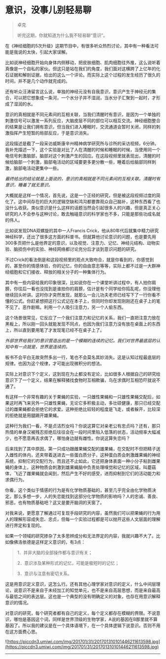 # 意识，没事儿别轻易聊

> 卓克
> 
> 听完这期，你就知道为什么我不轻易聊“意识”。

在《神经细胞的5次升级》这期节目中，有很多听众热烈讨论，其中有一种看法可能是我说的太快，引起大家误解。

比如说神经细胞开始向身体内侧移动，把皮肤细胞、肌肉细胞往外推，这么说听着真像是一个自私的家伙。但这只是站在我们的角度，我们面对这横跨了上亿年的化石证据和解剖证据，给出的这么一个评论。而实际上这个过程的发生经历了很久的时间，并不是几个动作就完成的。

还有听众汪涛留言这么说，单独的神经元没有自我意识，意识产生于神经元的集合，可以把它想象成一条河，一个水分子并不湿润，当水分子汇聚到一起时，才形成了湿润的水。

意识的真相就是不同元素间的互相关联，当我们清醒时有意识，是因为一个单独的刺激信号可以激发一系列反应，大脑皮层不同的部位可以相互交流。神经细胞整合的结果是让我们拥有意识，但当我们进入睡眠时，交流通道会暂时关闭，同样的刺激指挥产生短暂的局部反应，于是意识消失。

这段描述是截了一段采访威斯康辛州精神病学研究所与诊所的采访视频，6分钟。我补充描述一下，这个实验是对比了人在清醒的时候和睡眠的时候，当使用同一个电信号刺激脑部，脑部对这个刺激产生的回应。在这段视频里就表现出，清醒的时候给脑部一个刺激，脑部电活动的区域要更多更分散一些，睡着后给脑部同样刺激，脑部电活动更集中一些。

 *最终给出的结论就是上面说的，意识的真相就是不同元素间的互相关联。清醒时有意识，睡着了就无意识。*

大概就是这样一个情况，首先说，这是一个正经的研究，但是被这段视频过度的简化了。这中间存在的巨大的逻辑空缺和鸿沟都要靠观众自己脑补，这种东西看了也没什么收获。类似意识是什么这样的话题当然会引起很多人的兴趣，但是真正关心研究的人不会参与这种讨论，敢去触碰意识的科学家也不多，只能是那些功成名就的伟人。

比如说发现DNA双螺旋的其中一人Francis Crick，他从80年代后就集中精力研究神经科学，还出了很多这方面的科普书。但就算他讨论意识的问题，也是要先用300多页把什么是他界定的意识，以及视觉、注意力、记忆、神经元结构、动物实验、脑损伤中的实验、神经网络都讨论充分后才谈到意识问题的研究。

不过Crick的看法倒是和这段视频里的观点大致吻合，就是你看到的，你感觉到的，甚至你的情感体验，你的记忆，你的自由意志等等，实际上都不过是一大群神经细胞和它们接收、释放的相关分子的一种集体行为。

其中有一些内容给我的印象很深，比如说你在一个课堂听讲过程中，有人拍你肩膀，你往后一看也没找到是谁拍你的肩膀，估计是有个同学给你捣乱呢，你没理他继续回头听讲。这时你才突然发现，就那么一会儿功夫老师已经写下了一行你看不懂的公式。你赶紧想把这行公式记在本子上，但同时你却发现刚刚还在桌子上的笔不见了。恶作剧嘛。利用一个人吸引注意力，另一个人偷东西。

这个场景很常见，它反应了一个我们注意力和记忆的关系，我们一直把注意力放在黑板上，所以刚一回头就能发现不同点，也因为我们注意力没有放在桌面上的东西上，所以直到要用笔了才发现笔已经不在桌子上了。

 *外部世界给我们的意识营造出的是一个模糊的连续的记忆。我们对世界最底层的认知中有一点就是，世界是连续的。*

板书不会平白无故突然多出一行，笔也不会莫名其妙消失。这是认知过程最底层的规律。也因为这个规律，才可能出现微积分的想法。

实际上对意识下个定义，这到现在为止都没有定论，比如很多人根据自己的研究给意识下了一个定义，结果在解释猪找食物时互相欺骗，鸟在求偶时互相恐吓就说不通了。

有这样一个非常有趣的关于果蝇的实验，一只雌性果蝇和一只雄性果蝇交配后，如果这时再飞来另外一只雄性果蝇，无论它多积极主动，多壮硕健康，那只已经交配过的雌果蝇都会拒绝它的求爱。这种拒绝比较轻的程度是飞走，或者躲开，比较深的拒绝就是用腿踢开雄果蝇。

这种行为我们一看，不是贞洁烈女吗？你说这算它对亲老公有忠贞吗？还有，那只热情的单身汉被残忍拒绝后往往会在一段时间里陷入低落的状态，活动频率大幅减少，也不愿意再去求偶了，哪怕身边就有雌性。你说这算失恋吗？

后来找到了其中原因，第一只成功跟雌果蝇交配的雄果蝇，在交配时不但把精子送入雌性的体内，还夹带着送进去一些蛋白质分子，这种蛋白质会刺激雌果蝇的神经系统，抑制它的交配行为，而且还不止如此，它还把身体表面一种小分子粘到雌果蝇的身体上，这种物质会刺激到雄果蝇脑中负责处理嗅觉和记忆的区域，叫蘑菇体，飞近了雌果蝇就会闻到，然后产生不好的感受，进而抑制到它们的活动能力和求偶行为。

你看，这个类似于情感的行为是有化学物质基础的，甚至几乎完全由化学物质决定。那么多想一步，人的失恋能找到这部分化学物质的影响吗？人的忠诚、善良、邪恶，也有物质基础吧？这又是要开脑洞的天窗了。

对我来说，更愿意了解通过可复现手段研究的内容，虽然我们可以把果蝇的行为用人的理解形容成失恋、忠贞，但每一个实验过程都是可以抛开这些人文层面的理解进行界定和复现的。

如果一个领域的研究掺杂了太多思辨成分和无法界定的内容，我就兴趣不大了。比如像佛洛依德是这样定义意识的，有3点：

> 1．并非大脑的全部操作都与意识有关；
> 
> 2．意识涉及某种形式的记忆，可能是极短时的记忆；
> 
> 3．意识与注意有密切关系。

这是用意识定义意识，这怎么行。还有其他心理学家对意识的定义，什么中间层理论，说意识不是来自于未经加工的知觉单元，也不是来自高层思想，而是来自最高与最低之间的表达层。这也是一个典型的没有明确定义的对象，也存在用意识解释意识的情况。

对意识的研究，每个研究者都有自己的定义，每个定义都存在模糊的界限。不说意识，哪怕是基因这个词，同样是世界顶级的生物学家，A说的基因在B那里就不算基因了。所以我的建议是在一个具体语境下，在一个具体逻辑下说意识。否则不用在这方面费心思。

![https://piccdn3.umiwi.com/img/201701/31/201701310101446211613598.jpg](https://piccdn3.umiwi.com/img/201701/31/201701310101446211613598.jpg)

---
